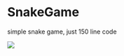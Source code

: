 # SnakeGame
simple snake game, just 150 line code  

![](http://www.xtutu.me/img/snake20160107105906.png) 
